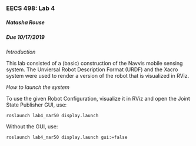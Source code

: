 ### EECS 498: Lab 4
##### Natasha Rouse
##### Due 10/17/2019

*Introduction*

This lab consisted of a (basic) construction of the Navvis mobile sensing system. The Unviersal Robot Description Format (URDF) and the Xacro system were used to render a version of the robot that is visualized in RViz.

*How to launch the system*

To use the given Robot Configuration, visualize it in RViz and open the Joint State Publisher GUI, use:

	roslaunch lab4_nar50 display.launch

Without the GUI, use:

	roslaunch lab4_nar50 display.launch gui:=false


